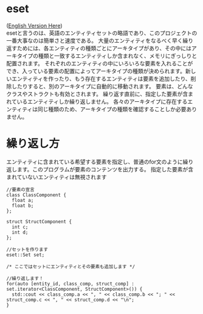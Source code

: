 # eset
([English Version Here](README.md))<br/>
esetと言うのは、英語のエンティティセットの略語であり、このプロジェクトの一番大事なのは簡単さと速度である。
大量のエンティティをなるべく早く繰り返すためには、各エンティティの種類ごとにアーキタイプがあり、その中にはアーキタイプの種類と一致するエンティティしか含まれなく、メモリにぎっしりと配置されます。
それぞれのエンティティの中にいろいろな要素を入れることができ、入っている要素の配置によってアーキタイプの種類が決められます。新しいエンティティを作ったり、もう存在するエンティティは要素を追加したり、削除したりすると、別のアーキタイプに自動的に移動されます。
要素は、どんなクラスやストラクトも有効とされます。
繰り返す直前に、指定した要素が含まれているエンティティしか繰り返しません。
各々のアーキタイプに存在するエンティティは同じ種類のため、アーキタイプの種類を確認することしか必要ありません。

# 繰り返し方
エンティティに含まれている希望する要素を指定し、普通のfor文のように繰り返します。このプログラムが要素のコンテンツを出力する。
指定した要素が含まれていないエンティティは無視されます
```
//要素の宣言
class ClassComponent {
  float a;
  float b;
};

struct StructComponent {
  int c;
  int d;
};

//セットを作ります
eset::Set set;

/* ここではセットにエンティティとその要素も追加します */

//繰り返します！
for(auto [entity_id, class_comp, struct_comp] : set.iterator<ClassComponent, StructComponent>()) {
  std::cout << class_comp.a << ", " << class_comp.b << "; " << struct_comp.c << ", " << struct_comp.d << "\n";
}
```
